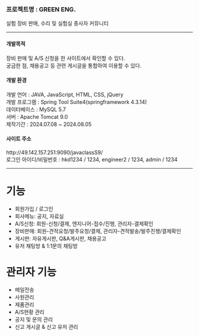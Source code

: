 <h3>프로젝트명 : GREEN ENG.</h3>
실험 장비 판매, 수리 및 실험실 종사자 커뮤니티

---

<div>
  <h4>개발목적</h4>
  <div>장비 판매 및 A/S 신청을 한 사이트에서 확인할 수 있다.</div>
  <div>궁금한 점, 채용공고 등 관련 게시글을 통합하여 이용할 수 있다.</div>
</div>
<div>
  <h4>개발 환경</h4>
  <div>개발 언어 : JAVA, JavaScript, HTML, CSS, jQuery</div>
  <div>개발 프로그램 : Spring Tool Suite4(springframework 4.3.14)</div>
  <div>데이터베이스 : MySQL 5.7</div>
  <div>서버 : Apache Tomcat 9.0</div>
  <div>제작기간 : 2024.07.08 ~ 2024.08.05</div>
</div>
<div>
  <h4>사이트 주소</h4>
  <div>http://49.142.157.251:9090/javaclassS9/</div>
  <div>로그인 아이디/비밀번호 : hkd1234 / 1234, engineer2 / 1234, admin / 1234</div>
</div>

---

# 기능
- 회원가입 / 로그인
- 회사메뉴: 공지, 자료실
- A/S신청: 회원-신청/결제, 엔지니어-접수/진행, 관리자-결제확인
- 장비판매: 회원-견적요청/발주요청/결제, 관리자-견적발송/발주진행/결제확인
- 게시판: 자유게시판, Q&A게시판, 채용공고
- 유저 채팅방 & 1:1문의 채팅방

# 관리자 기능
- 메일전송
- 사원관리
- 제품관리
- A/S현황 관리
- 공지 및 문의 관리
- 신고 게시글 & 신고 유저 관리
